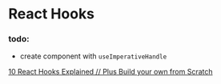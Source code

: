 # React Hooks

### todo:
- create component with `useImperativeHandle`

[10 React Hooks Explained // Plus Build your own from Scratch](https://www.youtube.com/watch?v=TNhaISOUy6Q)